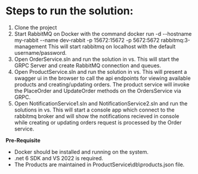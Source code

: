 ﻿


# Steps to run the solution:
1. Clone the project
2. Start RabbitMQ on Docker with the command
	docker run -d --hostname my-rabbit --name dev-rabbit -p 15672:15672 -p 5672:5672 rabbitmq:3-management
	This will start rabbitmq on localhost with the default username/password.
3. Open OrderService.sln and run the solution in vs. This will start the GRPC Server and create RabbitMQ connection and queues.
4. Open ProductService.sln and run the solution in vs. This will present a swagger ui in the browser to call the api endpoints for viewing available products and creating/updating orders. The product service will invoke the PlaceOrder and UpdateOrder methods on the OrdersService via GRPC.
5. Open NotificationService1.sln and NotificationService2.sln and run the solutions in vs. This will start a console app which connect to the rabbitmq broker and will show the notifications recieved in console while creating or updating orders request is processed by the Order service.


**Pre-Requisite**
- Docker should be installed and running on the system.
- .net 6 SDK and VS 2022 is required.
- The Products are maintained in ProductService\db\products.json file.
